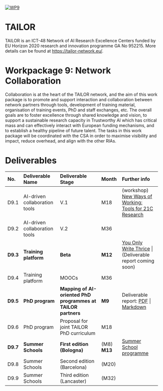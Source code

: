 [![WP9](https://img.shields.io/badge/webpage-WP9-yellowgreen?style=for-the-badge)](https://tailor-uob.github.io/deliverables)

# TAILOR #

TAILOR is an ICT-48 Network of AI Research Excellence Centers funded by EU Horizon 2020 research and innovation programme GA No 952215. More details can be found at <https://tailor-network.eu/>.

# Workpackage 9: Network Collaboration #

Collaboration is at the heart of the TAILOR network, and the aim of this work package is to promote and support interaction and collaboration between network partners through tools, development of training material, organisation of training events, PhD and staff exchanges, etc. The overall goals are to foster excellence through shared knowledge and vision, to support a sustainable research capacity in Trustworthy AI which has critical mass and can effectively interact with European funding mechanisms, and to establish a healthy pipeline of future talent. The tasks in this work package will be coordinated with the CSA in order to maximise visibility and impact, reduce overhead, and align with the other RIAs.

# Deliverables #

| No. | Deliverable Name | Deliverable Stage | Month | Further info |
| :--- | :--- | :--- | :--- | :--- |
| D9.1 | AI-driven collaboration tools | V.1 | M18 | (workshop) [New Ways of Working: Tools for 21C Research](https://tailor-uob.github.io/deliverables/events/2021-09-new-ways-of-working) |
| D9.2 | AI-driven collaboration tools | V.2 | M36 |  |
| **D9.3** | **Training platform** | **Beta** | **M12** | [You Only Write Thrice](https://kcprbskl.com/you-only-write-thrice/src/yowt.html) \| (Deliverable report coming soon) |
| D9.4 | Training platform | MOOCs | M36 |  |
| **D9.5** | **PhD program** | **Mapping of AI-oriented PhD programmes at TAILOR partners** | **M9** | Deliverable report: [PDF](https://tailor-network.eu/wp-content/uploads/2021/06/D9.5-Mapping-of-AI-oriented-PhD-programmes.pdf) \| [Markdown](https://tailor-uob.github.io/deliverables/deliverables/d95) |
| D9.6 | PhD program | Proposal for joint TAILOR PhD curriculum | M18 |  |
| **D9.7** | **Summer Schools** | **First edition \(Bologna\)** | (M8) **M13** | [Summer School programme](https://tailor-network.eu/summer-school-2021/) |
| D9.8 | Summer Schools | Second edition \(Barcelona\) | (M20) |  |
| D9.9 | Summer Schools | Third edition \(Lancaster\) | (M32) |  |
